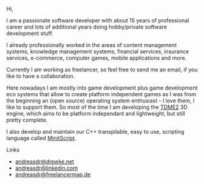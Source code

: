 Hi,

I am a passionate software developer with about 15 years of professional career and lots of additional years doing hobby/private software development stuff.

I already professionally worked in the areas of content management systems, knowledge management systems, financial services, insurance services, e-commerce, computer games, mobile applications and more.

Currently I am working as freelancer, so feel free to send me an email, if you like to have a collaboration.

Here nowadays I am mostly into game development plus game development eco systems that allow to create platform independent games as I was from the beginning an (open source) operating system enthusiast - I love them, I like to support them.
So most of the time I am developing the [TDME2](https://github.com/andreasdr/tdme2) 3D engine, which aims to be platform independant and lightweight, but still pretty complete.

I also develop and maintain our C++ transpilable, easy to use, scripting language called [MinitScript](https://github.com/andreasdr/minitscript).

Links
- [andreasdr@drewke.net](https://drewke.net)
- [andreasdr@linkedin.com](https://de.linkedin.com/pub/andreas-drewke/26/15/490)
- [andreasdr@freelancermap.de](https://www.freelancermap.de/freelancer-verzeichnis/profile/entwicklung/496543-profil-andreas-drewke-freiberufler-als-softwareentwickler.html)
